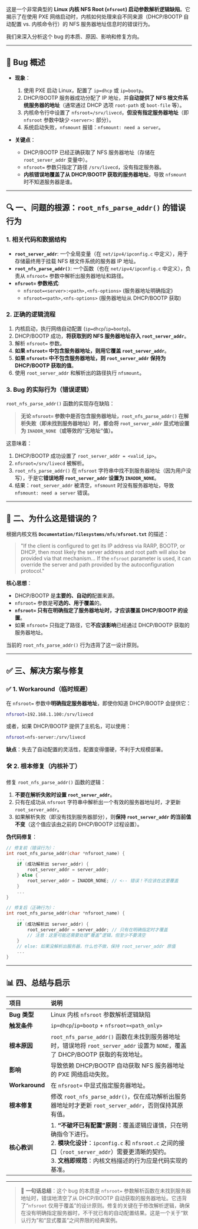 这是一个非常典型的 **Linux 内核 NFS Root (`nfsroot`) 启动参数解析逻辑缺陷**。它揭示了在使用 PXE 网络启动时，内核如何处理来自不同来源（DHCP/BOOTP 自动配置 vs. 内核命令行）的 NFS 服务器地址信息时的错误行为。

我们来深入分析这个 bug 的本质、原因、影响和修复方向。

---

## 🐞 Bug 概述

*   **现象**：
    1.  使用 PXE 启动 Linux，配置了 `ip=dhcp` 或 `ip=bootp`。
    2.  DHCP/BOOTP 服务器成功分配了 IP 地址，并**自动提供了 NFS 根文件系统服务器的地址**（通常通过 DHCP 选项 `root-path` 或 `boot-file` 等）。
    3.  内核命令行中设置了 `nfsroot=/srv/livecd`，**但没有指定服务器地址**（即 `nfsroot` 参数中缺少 `<server>:` 部分）。
    4.  系统启动失败，`nfsmount` 报错：`nfsmount: need a server`。

*   **关键点**：
    - DHCP/BOOTP 已经正确获取了 NFS 服务器地址（存储在 `root_server_addr` 变量中）。
    - `nfsroot=` 参数只指定了路径 `/srv/livecd`，没有指定服务器。
    - **内核错误地覆盖了从 DHCP/BOOTP 获取的服务器地址**，导致 `nfsmount` 时不知道服务器是谁。

---

## 🔍 一、问题的根源：`root_nfs_parse_addr()` 的错误行为

### 1. 相关代码和数据结构

*   **`root_server_addr`**: 一个全局变量（在 `net/ipv4/ipconfig.c` 中定义），用于存储最终用于挂载 NFS 根文件系统的服务器 IP 地址。
*   **`root_nfs_parse_addr()`**: 一个函数（也在 `net/ipv4/ipconfig.c` 中定义），负责从 `nfsroot=` 参数中解析出服务器地址和路径。
*   **`nfsroot=` 参数格式**:
    *   `nfsroot=<server>:<path>,<nfs-options>` (服务器地址明确指定)
    *   `nfsroot=<path>,<nfs-options>` (服务器地址从 DHCP/BOOTP 获取)

### 2. 正确的逻辑流程

1.  内核启动，执行网络自动配置 (`ip=dhcp`/`ip=bootp`)。
2.  DHCP/BOOTP 成功，**将获取到的 NFS 服务器地址存入 `root_server_addr`**。
3.  解析 `nfsroot=` 参数。
4.  **如果 `nfsroot=` 中包含服务器地址，则用它覆盖 `root_server_addr`**。
5.  **如果 `nfsroot=` 中不包含服务器地址，则 `root_server_addr` 保持为 DHCP/BOOTP 获取的值**。
6.  使用 `root_server_addr` 和解析出的路径执行 `nfsmount`。

### 3. Bug 的实际行为（错误逻辑）

`root_nfs_parse_addr()` 函数的实现存在缺陷：

> **无论 `nfsroot=` 参数中是否包含服务器地址，`root_nfs_parse_addr()` 在解析失败（即未找到服务器地址）时，都会将 `root_server_addr` 显式地设置为 `INADDR_NONE`（或等效的“无地址”值）。**

这意味着：
1.  DHCP/BOOTP 成功设置了 `root_server_addr = <valid_ip>`。
2.  `nfsroot=/srv/livecd` 被解析。
3.  `root_nfs_parse_addr()` 在 `nfsroot` 字符串中找不到服务器地址（因为用户没写），于是它**错误地将 `root_server_addr` 设置为 `INADDR_NONE`**。
4.  结果：`root_server_addr` 被清空，`nfsmount` 时没有服务器地址，导致 `nfsmount: need a server` 错误。

---

## 📌 二、为什么这是错误的？

根据内核文档 **`Documentation/filesystems/nfs/nfsroot.txt`** 的描述：

> "If the client is configured to get its IP address via RARP, BOOTP, or DHCP, then most likely the server address and root path will also be provided via that mechanism... If the `nfsroot` parameter is used, it can override the server and path provided by the autoconfiguration protocol."

**核心思想**：
*   DHCP/BOOTP 是**主要的、自动的**配置来源。
*   `nfsroot=` 参数是**可选的、用于覆盖**的。
*   **`nfsroot=` 只有在明确指定了服务器地址时，才应该覆盖 DHCP/BOOTP 的设置**。
*   如果 `nfsroot=` 只指定了路径，它**不应该影响**已经通过 DHCP/BOOTP 获取的服务器地址。

当前的 `root_nfs_parse_addr()` 行为违背了这一设计原则。

---

## ✅ 三、解决方案与修复

### ✅ 1. Workaround（临时规避）

在 `nfsroot=` 参数中**明确指定服务器地址**，即使你知道 DHCP/BOOTP 会提供它：

```bash
nfsroot=192.168.1.100:/srv/livecd
```

或者，如果 DHCP/BOOTP 提供了主机名，可以使用：

```bash
nfsroot=nfs-server:/srv/livecd
```

**缺点**：失去了自动配置的灵活性，配置变得僵硬，不利于大规模部署。

### 🛠️ 2. 根本修复（内核补丁）

修复 `root_nfs_parse_addr()` 函数的逻辑：

1.  **不要在解析失败时设置 `root_server_addr`**。
2.  只有在成功从 `nfsroot` 字符串中解析出一个有效的服务器地址时，才更新 `root_server_addr`。
3.  如果解析失败（即没有找到服务器部分），则**保持 `root_server_addr` 的当前值不变**（这个值应该由之前的 DHCP/BOOTP 过程设置）。

**伪代码修复**：

```c
// 修复前（错误行为）：
int root_nfs_parse_addr(char *nfsroot_name) {
    ...
    if (成功解析出 server_addr) {
        root_server_addr = server_addr;
    } else {
        root_server_addr = INADDR_NONE; // <-- 错误！不应该在这里覆盖
    }
    ...
}

// 修复后（正确行为）：
int root_nfs_parse_addr(char *nfsroot_name) {
    ...
    if (成功解析出 server_addr) {
        root_server_addr = server_addr; // 只有在明确指定时才覆盖
        // 注意：这里可能还需要处理“覆盖”逻辑，但至少不要清空
    }
    // else: 如果没解析出服务器，什么也不做，保持 root_server_addr 原值
    ...
}
```

---

## 📊 四、总结与启示

| 项目 | 说明 |
| :--- | :--- |
| **Bug 类型** | Linux 内核 `nfsroot` 参数解析逻辑缺陷 |
| **触发条件** | `ip=dhcp`/`ip=bootp` + `nfsroot=<path_only>` |
| **根本原因** | `root_nfs_parse_addr()` 函数在未找到服务器地址时，错误地将 `root_server_addr` 设置为 `NONE`，覆盖了 DHCP/BOOTP 获取的有效地址。 |
| **影响** | 导致依赖 DHCP/BOOTP 自动获取 NFS 服务器地址的 PXE 网络启动失败。 |
| **Workaround** | 在 `nfsroot=` 中显式指定服务器地址。 |
| **根本修复** | 修改 `root_nfs_parse_addr()`，仅在成功解析出服务器地址时才更新 `root_server_addr`，否则保持其原有值。 |
| **核心教训** | 1. **“不破坏已有配置”原则**：覆盖逻辑应谨慎，只在明确指令下进行。<br>2. **模块化设计**：`ipconfig.c` 和 `nfsroot.c` 之间的接口（`root_server_addr`）需要更清晰的契约。<br>3. **文档即规范**：内核文档描述的行为应是代码实现的基准。 |

---

> 📢 **一句话总结**：这个 bug 的本质是 `nfsroot=` 参数解析函数在未找到服务器地址时，错误地清空了从 DHCP/BOOTP 自动获取的服务器地址。它违背了“`nfsroot` 仅用于覆盖”的设计原则。修复的关键在于修改解析逻辑，确保在没有明确指定服务器时，不干扰已有的自动配置结果。这是一个关于“默认行为”和“显式覆盖”之间界限的经典案例。